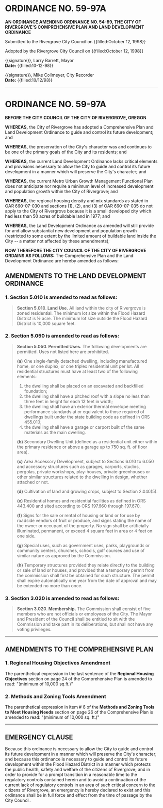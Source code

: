 # ORDINANCE NO. 59-97A

**AN ORDINANCE AMENDING ORDINANCE NO. 54-89, THE CITY OF RIVERGROVE'S COMPREHENSIVE PLAN AND LAND DEVELOPMENT ORDINANCE**

Submitted to the Rivergrove City Council on {{filled:October 12, 1998}}

Adopted by the Rivergrove City Council on {{filled:October 12, 1998}}

{{signature}}, Larry Barrett, Mayor  
**Date:** {{filled:10-12-98}}

{{signature}}, Mike Collmeyer, City Recorder  
**Date:** {{filled:10/12/98}}

---

# ORDINANCE NO. 59-97A

**BEFORE THE CITY COUNCIL OF THE CITY OF RIVERGROVE, OREGON**

**WHEREAS,** the City of Rivergrove has adopted a Comprehensive Plan and Land Development Ordinance to guide and control its future development; and

**WHEREAS,** the preservation of the City's character was and continues to be one of the primary goals of the City and its residents; and

**WHEREAS,** the current Land Development Ordinance lacks critical elements and provisions necessary to allow the City to guide and control its future development in a manner which will preserve the City's character; and

**WHEREAS,** the current Metro Urban Growth Management Functional Plan does not anticipate nor require a minimum level of increased development and population growth within the City of Rivergrove; and

**WHEREAS,** the regional housing density and mix standards as stated in OAR 660-07-030 and sections (1), (2), and (3) of OAR 660-07-035 do not apply to the City of Rivergrove because it is a small developed city which had less than 50 acres of buildable land in 1977; and

**WHEREAS,** the Land Development Ordinance as amended will still provide for and allow substantial new development and population growth (restricted to some extent by the limited amount of buildable land inside the City -- a matter not affected by these amendments);

**NOW THEREFORE THE CITY COUNCIL OF THE CITY OF RIVERGROVE ORDAINS AS FOLLOWS:** The Comprehensive Plan and the Land Development Ordinance are hereby amended as follows:

## AMENDMENTS TO THE LAND DEVELOPMENT ORDINANCE

### 1. Section 5.010 is amended to read as follows:

> **Section 5.010. Land Use.** All land within the city of Rivergrove is zoned residential. The minimum lot size within the Flood Hazard District is ½ acre. The minimum lot size outside the Flood Hazard District is 10,000 square feet.

### 2. Section 5.050 is amended to read as follows:

> **Section 5.050. Permitted Uses.** The following developments are permitted. Uses not listed here are prohibited.
>
> **(a)** One single-family detached dwelling, including manufactured home, or one duplex, or one triplex residential unit per lot. All residential structures must have at least two of the following elements:
> 1. the dwelling shall be placed on an excavated and backfilled foundation;
> 2. the dwelling shall have a pitched roof with a slope no less than three feet in height for each 12 feet in width;
> 3. the dwelling shall have an exterior thermal envelope meeting performance standards at or equivalent to those required of dwellings built under the state building code as defined in ORS 455.010;
> 4. the dwelling shall have a garage or carport built of the same materials as the main dwelling.
>
> **(b)** Secondary Dwelling Unit (defined as a residential unit either within the primary residence or above a garage up to 750 sq. ft. of floor area).
>
> **(c)** Area Accessory Development, subject to Sections 6.010 to 6.050 and accessory structures such as garages, carports, studios, pergolas, private workshops, play-houses, private greenhouses or other similar structures related to the dwelling in design, whether attached or not.
>
> **(d)** Cultivation of land and growing crops, subject to Section 2.040(5).
>
> **(e)** Residential homes and residential facilities as defined in ORS 443.400 and sited according to ORS 197.660 through 197.670.
>
> **(f)** Signs for the sale or rental of housing or land or for use by roadside vendors of fruit or produce, and signs stating the name of the owner or occupant of the property. No sign shall be artificially illuminated, permanent, or exceed 4 square feet in area or 4 feet on one side.
>
> **(g)** Special uses, such as government uses, parks, playgrounds or community centers, churches, schools, golf courses and use of similar nature as approved by the Commission.
>
> **(h)** Temporary structures provided they relate directly to the building or sale of land or houses, and provided that a temporary permit from the commission shall first be obtained for such structure. The permit shall expire automatically one year from the date of approval and may be extended no more than once.

### 3. Section 3.020 is amended to read as follows:

> **Section 3.020. Membership.** The Commission shall consist of five members who are not officials or employees of the City. The Mayor and President of the Council shall be entitled to sit with the Commission and take part in its deliberations, but shall not have any voting privileges.

---

## AMENDMENTS TO THE COMPREHENSIVE PLAN

### 1. Regional Housing Objectives Amendment

The parenthetical expression in the last sentence of the **Regional Housing Objectives** section on page 24 of the Comprehensive Plan is amended to read: "(minimum of 10,000 sq.ft.)"

### 2. Methods and Zoning Tools Amendment

The parenthetical expression in item # 6 of the **Methods and Zoning Tools to Meet Housing Needs** section on page 26 of the Comprehensive Plan is amended to read: "(minimum of 10,000 sq. ft.)"

---

## EMERGENCY CLAUSE

Because this ordinance is necessary to allow the City to guide and control its future development in a manner which will preserve the City's character; and because this ordinance is necessary to guide and control its future development within the Flood Hazard District in a manner which protects the public health, safety and welfare of the citizens of Rivergrove; and in order to provide for a prompt transition in a reasonable time to the regulatory controls contained herein and to avoid a continuation of the current lack of regulatory controls in an area of such critical concern to the citizens of Rivergrove, an emergency is hereby declared to exist and this ordinance shall be in full force and effect from the time of passage by the City Council.
